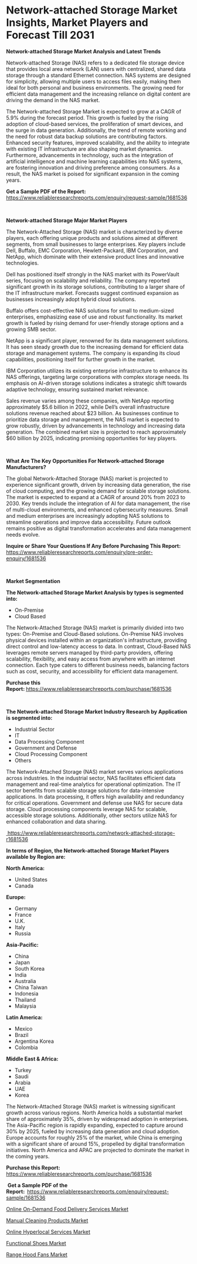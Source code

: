 <p><h1>Network-attached Storage Market Insights, Market Players and Forecast Till 2031</h1></p><p><strong>Network-attached Storage Market Analysis and Latest Trends</strong></p>
<p><p>Network-attached Storage (NAS) refers to a dedicated file storage device that provides local area network (LAN) users with centralized, shared data storage through a standard Ethernet connection. NAS systems are designed for simplicity, allowing multiple users to access files easily, making them ideal for both personal and business environments. The growing need for efficient data management and the increasing reliance on digital content are driving the demand in the NAS market.</p><p>The Network-attached Storage Market is expected to grow at a CAGR of 5.9% during the forecast period. This growth is fueled by the rising adoption of cloud-based services, the proliferation of smart devices, and the surge in data generation. Additionally, the trend of remote working and the need for robust data backup solutions are contributing factors. Enhanced security features, improved scalability, and the ability to integrate with existing IT infrastructure are also shaping market dynamics. Furthermore, advancements in technology, such as the integration of artificial intelligence and machine learning capabilities into NAS systems, are fostering innovation and driving preference among consumers. As a result, the NAS market is poised for significant expansion in the coming years.</p></p>
<p><strong>Get a Sample PDF of the Report:&nbsp;</strong> <a href="https://www.reliableresearchreports.com/enquiry/request-sample/1681536?utm_campaign=16&utm_medium=2&utm_source=Github&utm_content=ia&utm_term=11122024&utm_id=network-attached-storage">https://www.reliableresearchreports.com/enquiry/request-sample/1681536</a></p>
<p>&nbsp;</p>
<p><strong>Network-attached Storage Major Market Players</strong></p>
<p><p>The Network-Attached Storage (NAS) market is characterized by diverse players, each offering unique products and solutions aimed at different segments, from small businesses to large enterprises. Key players include Dell, Buffalo, EMC Corporation, Hewlett-Packard, IBM Corporation, and NetApp, which dominate with their extensive product lines and innovative technologies.</p><p>Dell has positioned itself strongly in the NAS market with its PowerVault series, focusing on scalability and reliability. The company reported significant growth in its storage solutions, contributing to a larger share of the IT infrastructure market. Forecasts suggest continued expansion as businesses increasingly adopt hybrid cloud solutions.</p><p>Buffalo offers cost-effective NAS solutions for small to medium-sized enterprises, emphasizing ease of use and robust functionality. Its market growth is fueled by rising demand for user-friendly storage options and a growing SMB sector.</p><p>NetApp is a significant player, renowned for its data management solutions. It has seen steady growth due to the increasing demand for efficient data storage and management systems. The company is expanding its cloud capabilities, positioning itself for further growth in the market.</p><p>IBM Corporation utilizes its existing enterprise infrastructure to enhance its NAS offerings, targeting large corporations with complex storage needs. Its emphasis on AI-driven storage solutions indicates a strategic shift towards adaptive technology, ensuring sustained market relevance.</p><p>Sales revenue varies among these companies, with NetApp reporting approximately $5.6 billion in 2022, while Dell’s overall infrastructure solutions revenue reached about $23 billion. As businesses continue to prioritize data storage and management, the NAS market is expected to grow robustly, driven by advancements in technology and increasing data generation. The combined market size is projected to reach approximately $60 billion by 2025, indicating promising opportunities for key players.</p></p>
<p>&nbsp;</p>
<p><strong>What Are The Key Opportunities For Network-attached Storage Manufacturers?</strong></p>
<p><p>The global Network-Attached Storage (NAS) market is projected to experience significant growth, driven by increasing data generation, the rise of cloud computing, and the growing demand for scalable storage solutions. The market is expected to expand at a CAGR of around 20% from 2023 to 2030. Key trends include the integration of AI for data management, the rise of multi-cloud environments, and enhanced cybersecurity measures. Small and medium enterprises are increasingly adopting NAS solutions to streamline operations and improve data accessibility. Future outlook remains positive as digital transformation accelerates and data management needs evolve.</p></p>
<p><strong>Inquire or Share Your Questions If Any Before Purchasing This Report:</strong> <a href="https://www.reliableresearchreports.com/enquiry/pre-order-enquiry/1681536?utm_campaign=16&utm_medium=2&utm_source=Github&utm_content=ia&utm_term=11122024&utm_id=network-attached-storage">https://www.reliableresearchreports.com/enquiry/pre-order-enquiry/1681536</a></p>
<p>&nbsp;</p>
<p><strong>Market Segmentation</strong></p>
<p><strong>The Network-attached Storage Market Analysis by types is segmented into:</strong></p>
<p><ul><li>On-Premise</li><li>Cloud Based</li></ul></p>
<p><p>The Network-Attached Storage (NAS) market is primarily divided into two types: On-Premise and Cloud-Based solutions. On-Premise NAS involves physical devices installed within an organization's infrastructure, providing direct control and low-latency access to data. In contrast, Cloud-Based NAS leverages remote servers managed by third-party providers, offering scalability, flexibility, and easy access from anywhere with an internet connection. Each type caters to different business needs, balancing factors such as cost, security, and accessibility for efficient data management.</p></p>
<p><strong>Purchase this Report:&nbsp;</strong><a href="https://www.reliableresearchreports.com/purchase/1681536?utm_campaign=16&utm_medium=2&utm_source=Github&utm_content=ia&utm_term=11122024&utm_id=network-attached-storage">https://www.reliableresearchreports.com/purchase/1681536</a></p>
<p>&nbsp;</p>
<p><strong>The Network-attached Storage Market Industry Research by Application is segmented into:</strong></p>
<p><ul><li>Industrial Sector</li><li>IT</li><li>Data Processing Component</li><li>Government and Defense</li><li>Cloud Processing Component</li><li>Others</li></ul></p>
<p><p>The Network-Attached Storage (NAS) market serves various applications across industries. In the industrial sector, NAS facilitates efficient data management and real-time analytics for operational optimization. The IT sector benefits from scalable storage solutions for data-intensive applications. In data processing, it offers high availability and redundancy for critical operations. Government and defense use NAS for secure data storage. Cloud processing components leverage NAS for scalable, accessible storage solutions. Additionally, other sectors utilize NAS for enhanced collaboration and data sharing.</p></p>
<p><a href="https://www.reliableresearchreports.com/network-attached-storage-r1681536?utm_campaign=16&utm_medium=2&utm_source=Github&utm_content=ia&utm_term=11122024&utm_id=network-attached-storage">&nbsp;https://www.reliableresearchreports.com/network-attached-storage-r1681536</a></p>
<p><strong>In terms of Region, the Network-attached Storage Market Players available by Region are:</strong></p>
<p>
    <p> <strong> North America: </strong>
        <ul>
            <li>United States</li>
            <li>Canada</li>
        </ul>
        </p> 
    <p> <strong> Europe: </strong>
        <ul>
            <li>Germany</li>
            <li>France</li>
            <li>U.K.</li>
            <li>Italy</li>
            <li>Russia</li>
        </ul>
        </p> 
    <p> <strong> Asia-Pacific: </strong>
        <ul>
            <li>China</li>
            <li>Japan</li>
            <li>South Korea</li>
            <li>India</li>
            <li>Australia</li>
            <li>China Taiwan</li>
            <li>Indonesia</li>
            <li>Thailand</li>
            <li>Malaysia</li>
        </ul>
        </p> 
    <p> <strong> Latin America: </strong>
        <ul>
            <li>Mexico</li>
            <li>Brazil</li>
            <li>Argentina Korea</li>
            <li>Colombia</li>
        </ul>
        </p> 
    <p> <strong> Middle East & Africa: </strong>
        <ul>
            <li>Turkey</li>
            <li>Saudi</li>
            <li>Arabia</li>
            <li>UAE</li>
            <li>Korea</li>
        </ul>
    </p>
    </p>
<p><p>The Network-Attached Storage (NAS) market is witnessing significant growth across various regions. North America holds a substantial market share of approximately 35%, driven by widespread adoption in enterprises. The Asia-Pacific region is rapidly expanding, expected to capture around 30% by 2025, fueled by increasing data generation and cloud adoption. Europe accounts for roughly 25% of the market, while China is emerging with a significant share of around 15%, propelled by digital transformation initiatives. North America and APAC are projected to dominate the market in the coming years.</p></p>
<p><strong>Purchase this Report: </strong><a href="https://www.reliableresearchreports.com/purchase/1681536?utm_campaign=16&utm_medium=2&utm_source=Github&utm_content=ia&utm_term=11122024&utm_id=network-attached-storage">https://www.reliableresearchreports.com/purchase/1681536</a></p>
<p>&nbsp;<strong>Get a Sample PDF of the Report:&nbsp;&nbsp;</strong><a href="https://www.reliableresearchreports.com/enquiry/request-sample/1681536?utm_campaign=16&utm_medium=2&utm_source=Github&utm_content=ia&utm_term=11122024&utm_id=network-attached-storage">https://www.reliableresearchreports.com/enquiry/request-sample/1681536</a></p>
<p><strong></strong></p>
<p><p><a href="https://github.com/YashRP12/Market-Research-Report-List-6/blob/main/online-on-demand-food-delivery-services-market.md?utm_campaign=16&utm_medium=2&utm_source=Github&utm_content=ia&utm_term=11122024&utm_id=network-attached-storage">Online On-Demand Food Delivery Services Market</a></p><p><a href="https://www.linkedin.com/pulse/manual-cleaning-products-market-size-insights-types-share-dvgoe?utm_campaign=16&utm_medium=2&utm_source=Github&utm_content=ia&utm_term=11122024&utm_id=network-attached-storage">Manual Cleaning Products Market</a></p><p><a href="https://github.com/JosephineMcguire65/Market-Research-Report-List-1/blob/main/online-hyperlocal-services-market.md?utm_campaign=16&utm_medium=2&utm_source=Github&utm_content=ia&utm_term=11122024&utm_id=network-attached-storage">Online Hyperlocal Services Market</a></p><p><a href="https://www.linkedin.com/pulse/insights-functional-shoes-market-players-size-geographical-1jxie?utm_campaign=16&utm_medium=2&utm_source=Github&utm_content=ia&utm_term=11122024&utm_id=network-attached-storage">Functional Shoes Market</a></p><p><a href="https://www.linkedin.com/pulse/projected-revenue-market-growth-range-hood-fans-industry-jg96f?utm_campaign=16&utm_medium=2&utm_source=Github&utm_content=ia&utm_term=11122024&utm_id=network-attached-storage">Range Hood Fans Market</a></p></p>